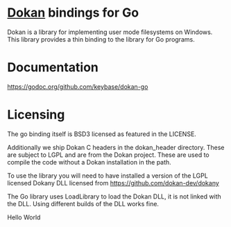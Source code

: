 # [Dokan](https://github.com/dokan-dev/dokany) bindings for Go

Dokan is a library for implementing user mode filesystems on Windows. 
This library provides a thin binding to the library for Go programs.

# Documentation

https://godoc.org/github.com/keybase/dokan-go

# Licensing

The go binding itself is BSD3 licensed as featured in the LICENSE.

Additionally we ship Dokan C headers in the dokan_header directory. These
are subject to LGPL and are from the Dokan project. These are used to
compile the code without a Dokan installation in the path.

To use the library you will need to have installed a version of the LGPL
licensed Dokany DLL licensed from https://github.com/dokan-dev/dokany

The Go library uses LoadLibrary to load the Dokan DLL, it is not linked
with the DLL. Using different builds of the DLL works fine.


Hello World
